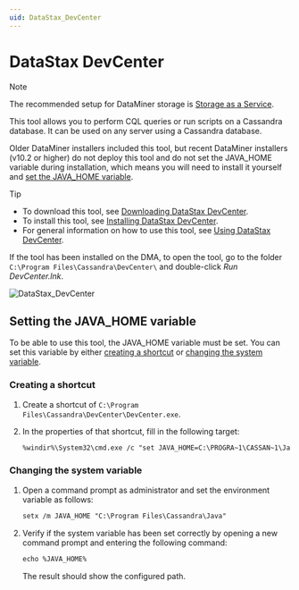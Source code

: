 ```yaml
---
uid: DataStax_DevCenter
---
```


# DataStax DevCenter

> [!NOTE]
> The recommended setup for DataMiner storage is [Storage as a Service](xref:STaaS).

This tool allows you to perform CQL queries or run scripts on a Cassandra database. It can be used on any server using a Cassandra database.

Older DataMiner installers included this tool, but recent DataMiner installers (v10.2 or higher) do not deploy this tool and do not set the JAVA_HOME variable during installation, which means you will need to install it yourself and [set the JAVA_HOME variable](#setting-the-java_home-variable).

> [!TIP]
>
> - To download this tool, see [Downloading DataStax DevCenter](https://downloads.datastax.com/#devcenter).
> - To install this tool, see [Installing DataStax DevCenter](https://docs.datastax.com/en/archived/developer/devcenter/doc/devcenter/dcInstallation.html).
> - For general information on how to use this tool, see [Using DataStax DevCenter](https://docs.datastax.com/en/archived/developer/devcenter/doc/devcenter/dcToc.html).

If the tool has been installed on the DMA, to open the tool, go to the folder `C:\Program Files\Cassandra\DevCenter\` and double-click *Run DevCenter.lnk*.

![DataStax_DevCenter](~/develop/images/DataStax_DevCenter.png)

## Setting the JAVA_HOME variable

To be able to use this tool, the JAVA_HOME variable must be set. You can set this variable by either [creating a shortcut](#creating-a-shortcut) or [changing the system variable](#changing-the-system-variable).

### Creating a shortcut

1. Create a shortcut of `C:\Program Files\Cassandra\DevCenter\DevCenter.exe`.

1. In the properties of that shortcut, fill in the following target:

   ```txt
   %windir%\System32\cmd.exe /c "set JAVA_HOME=C:\PROGRA~1\CASSAN~1\Java && set PATH=C:\PROGRA~1\CASSAN~1\Java\bin;%PATH% && start C:\PROGRA~1\CASSAN~1\DEVCEN~1\DEVCEN~1.EXE"
   ```

### Changing the system variable

1. Open a command prompt as administrator and set the environment variable as follows:

   ```txt
   setx /m JAVA_HOME "C:\Program Files\Cassandra\Java"
   ```

1. Verify if the system variable has been set correctly by opening a new command prompt and entering the following command:

   ```txt
   echo %JAVA_HOME%
   ```

   The result should show the configured path.

